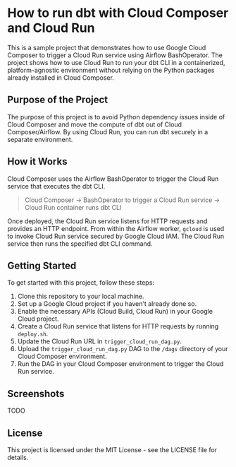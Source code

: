 # How to run dbt with Cloud Composer and Cloud Run

This is a sample project that demonstrates how to use Google Cloud Composer to trigger a Cloud Run service using Airflow BashOperator. The project shows how to use Cloud Run to run your dbt CLI in a containerized, platform-agnostic environment without relying on the Python packages already installed in Cloud Composer.

## Purpose of the Project

The purpose of this project is to avoid Python dependency issues inside of Cloud Composer and move the compute of dbt out of Cloud Composer/Airflow. By using Cloud Run, you can run dbt securely in a separate environment.

## How it Works

Cloud Composer uses the Airflow BashOperator to trigger the Cloud Run service that executes the dbt CLI.

> Cloud Composer -> BashOperator to trigger a Cloud Run service -> Cloud Run container runs dbt CLI

Once deployed, the Cloud Run service listens for HTTP requests and provides an HTTP endpoint. From within the Airflow worker, `gcloud` is used to invoke Cloud Run service secured by Google Cloud IAM. The Cloud Run service then runs the specified dbt CLI command.

## Getting Started

To get started with this project, follow these steps:

1. Clone this repository to your local machine.
2. Set up a Google Cloud project if you haven't already done so.
3. Enable the necessary APIs (Cloud Build, Cloud Run) in your Google Cloud project.
4. Create a Cloud Run service that listens for HTTP requests by running `deploy.sh`.
5. Update the Cloud Run URL in `trigger_cloud_run_dag.py`. 
6. Upload the `trigger_cloud_run_dag.py` DAG to the `/dags` directory of your Cloud Composer environment.
7. Run the DAG in your Cloud Composer environment to trigger the Cloud Run service.

## Screenshots

TODO

## License

This project is licensed under the MIT License - see the LICENSE file for details.
